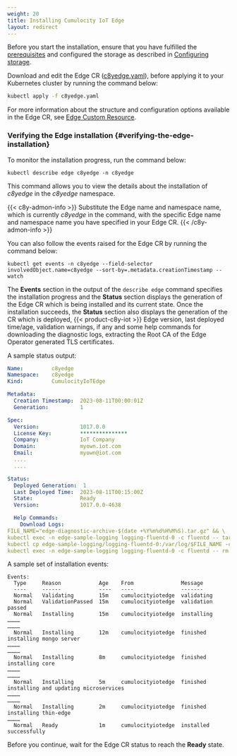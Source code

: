 ```yaml
---
weight: 20
title: Installing Cumulocity IoT Edge
layout: redirect
---
```


Before you start the installation, ensure that you have fulfilled the [prerequisites](/edge-kubernetes/installing-edge-on-k8/#prerequisites) and configured the storage as described in [Configuring storage](/edge-kubernetes/installing-edge-on-k8/#configuring-storage).

Download and edit the Edge CR ([c8yedge.yaml](/files/edge-k8s/c8yedge.yaml)), before applying it to your Kubernetes cluster by running the command below:

```bash
kubectl apply -f c8yedge.yaml
```
For more information about the structure and configuration options available in the Edge CR, see [Edge Custom Resource](/edge-kubernetes/edge-custom-resource-definition/).

### Verifying the Edge installation {#verifying-the-edge-installation}

To monitor the installation progress, run the command below:

```shell
kubectl describe edge c8yedge -n c8yedge
```
This command allows you to view the details about the installation of *c8yedge* in the *c8yedge* namespace.

{{< c8y-admon-info >}}
Substitute the Edge name and namespace name, which is currently *c8yedge* in the command, with the specific Edge name and namespace name you have specified in your Edge CR.
{{< /c8y-admon-info >}}

You can also follow the events raised for the Edge CR by running the command below:

```shell
kubectl get events -n c8yedge --field-selector involvedObject.name=c8yedge --sort-by=.metadata.creationTimestamp --watch
```

The **Events** section in the output of the `describe edge` command specifies the installation progress and the **Status** section displays the generation of the Edge CR which is being installed and its current state. Once the installation succeeds, the **Status** section also displays the generation of the CR which is deployed, {{< product-c8y-iot >}} Edge version, last deployed time/age, validation warnings, if any and some help commands for downloading the diagnostic logs, extracting the Root CA of the Edge Operator generated TLS certificates.

A sample status output:
```yaml
Name:         c8yedge
Namespace:    c8yedge
Kind:         CumulocityIoTEdge

Metadata:
  Creation Timestamp:  2023-08-11T00:00:01Z
  Generation:          1

Spec:
  Version:             1017.0.0
  License Key:         ***************
  Company:             IoT Company
  Domain:              myown.iot.com
  Email:               myown@iot.com
  ....
  ....

Status:
  Deployed Generation:  1
  Last Deployed Time:  2023-08-11T00:15:00Z
  State:               Ready
  Version:             1017.0.0-4638

  Help Commands:
    Download Logs:   
FILE_NAME="edge-diagnostic-archive-$(date +%Y%m%d%H%M%S).tar.gz" && \
kubectl exec -n edge-sample-logging logging-fluentd-0 -c fluentd -- tar -czvf /var/log/$FILE_NAME /var/log/edge && \
kubectl cp edge-sample-logging/logging-fluentd-0:/var/log/$FILE_NAME -c fluentd ./$FILE_NAME && \
kubectl exec -n edge-sample-logging logging-fluentd-0 -c fluentd -- rm /var/log/$FILE_NAME
```
A sample set of installation events:
```text
Events:
  Type     Reason            Age    From               Message
  ----     ------            ----   ----               -------
  Normal   Validating        15m    cumulocityiotedge  validating
  Normal   ValidationPassed  15m    cumulocityiotedge  validation passed
  Normal   Installing        15m    cumulocityiotedge  installing
…………
…………
  Normal   Installing        12m    cumulocityiotedge  finished installing mongo server
…………
…………
  Normal   Installing        8m     cumulocityiotedge  finished installing core
…………
…………
  Normal   Installing        5m     cumulocityiotedge  finished installing and updating microservices
…………
…………
  Normal   Installing        2m     cumulocityiotedge  finished installing thin-edge
…………
  Normal   Ready             1m     cumulocityiotedge  installed successfully
```
Before you continue, wait for the Edge CR status to reach the **Ready** state.
